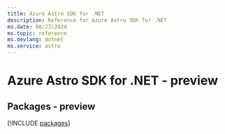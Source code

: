 ```yaml
---
title: Azure Astro SDK for .NET
description: Reference for Azure Astro SDK for .NET
ms.date: 08/27/2024
ms.topic: reference
ms.devlang: dotnet
ms.service: astro
---
```

# Azure Astro SDK for .NET - preview
## Packages - preview
[!INCLUDE [packages](astro-index.md)]